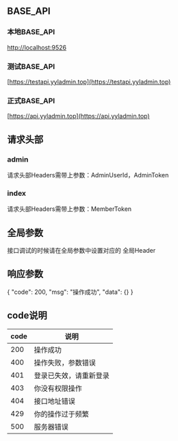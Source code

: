 ## BASE_API

### 本地BASE_API

[http://localhost:9526](http://localhost:9526)

### 测试BASE_API

[https://testapi.yyladmin.top](https://testapi.yyladmin.top)

### 正式BASE_API

[https://api.yyladmin.top](https://api.yyladmin.top)

## 请求头部

### admin

请求头部Headers需带上参数：AdminUserId，AdminToken

### index

请求头部Headers需带上参数：MemberToken 

## 全局参数

接口调试的时候请在全局参数中设置对应的 全局Header  

## 响应参数

{
  "code": 200,
  "msg": "操作成功",
  "data": {}
}

## code说明
|code|说明|
|-|-|
|200| 操作成功|
|400| 操作失败，参数错误|
|401| 登录已失效，请重新登录|
|403| 你没有权限操作|
|404| 接口地址错误|
|429| 你的操作过于频繁|
|500| 服务器错误|